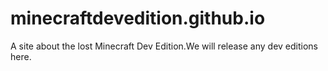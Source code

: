 # minecraftdevedition.github.io
A site about the lost Minecraft Dev Edition.We will release any dev editions here.
